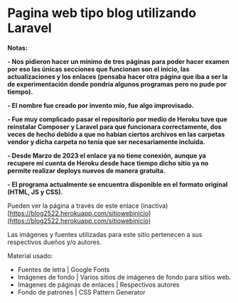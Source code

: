 # Pagina web tipo blog utilizando Laravel

<!----Notas---->
**Notas:**

**- Nos pidieron hacer un mínimo de tres páginas para poder hacer examen por eso las únicas secciones que funcionan son el inicio, las actualizaciones y los enlaces (pensaba hacer otra página que iba a ser la de experimentación donde pondría algunos programas pero no pude por tiempo).**

**- El nombre fue creado por invento mío, fue algo improvisado.**

**- Fue muy complicado pasar el repositorio por medio de Heroku tuve que reinstalar Composer y Laravel para que funcionara correctamente, dos veces de hecho debido a que no habían ciertos archivos en las carpetas vendor y dicha carpeta no tenía que ser necesariamente incluida.**

**- Desde Marzo de 2023 el enlace ya no tiene conexión, aunque ya recupere mi cuenta de Heroku desde hace tiempo dicho sitio ya no permite realizar deploys nuevos de manera gratuita.**

**- El programa actualmente se encuentra disponible en el formato original (HTML, JS y CSS).**
<!----Separador de las notas---->

<!----Separador---->
Pueden ver la página a través de este enlace (inactiva)
[https://blog2522.herokuapp.com/sitiowebinicio](https://blog2522.herokuapp.com/sitiowebinicio)
<!----Separador---->

<!----Separador---->
Las imágenes y fuentes utilizadas para este sitio pertenecen a sus respectivos dueños y/o autores.

Material usado:
- Fuentes de letra | Google Fonts
- Imágenes de fondo | Varios sitios de imágenes de fondo para sitios web.
- Imágenes de páginas de enlaces | Respectivos autores
- Fondo de patrones | CSS Pattern Generator
<!----Separador---->